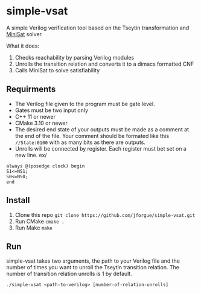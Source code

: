 # simple-vsat

A simple Verilog verification tool based on the Tseytin transformation and [MiniSat](minisat.se) solver.

What it does:
1. Checks reachability by parsing Verilog modules
2. Unrolls the transition relation and converts it to a dimacs formatted CNF
3. Calls MiniSat to solve satisfiability

## Requirments

- The Verilog file given to the program must be gate level.
- Gates must be two input only
- C++ 11 or newer
- CMake 3.10 or newer
- The desired end state of your outputs must be made as a comment at the end of the file. Your comment should be formated like this `//State:0100` with as many bits as there are outputs.
- Unrolls will be connected by register. Each register must bet set on a new line. ex/
```   
always @(posedge clock) begin
S1<=NS1;
S0<=NS0;
end
```

## Install

1. Clone this repo `git clone https://github.com/jforgue/simple-vsat.git`
2. Run CMake `cmake .`
3. Run Make `make`

## Run

simple-vsat takes two arguments, the path to your Verilog file and the number of times you want to unroll the Tseytin transition relation. The number of transition relation unrolls is 1 by default.

    ./simple-vsat <path-to-verilog> [number-of-relation-unrolls]
